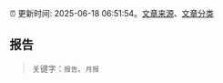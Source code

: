 :alarm_clock: 更新时间: 2025-06-18 06:51:54。[文章来源](/README.md)、[文章分类](/TAGS.md)

## 报告


> 关键字：`报告`、`月报`



